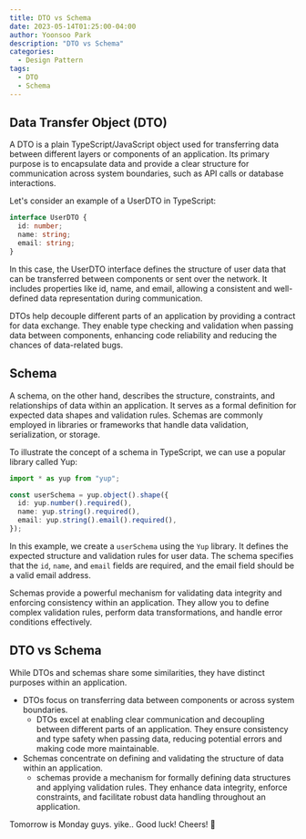 ```yaml
---
title: DTO vs Schema
date: 2023-05-14T01:25:00-04:00
author: Yoonsoo Park
description: "DTO vs Schema"
categories:
  - Design Pattern
tags:
  - DTO
  - Schema
---
```


## Data Transfer Object (DTO)

A DTO is a plain TypeScript/JavaScript object used for transferring data between different layers or components of an application. Its primary purpose is to encapsulate data and provide a clear structure for communication across system boundaries, such as API calls or database interactions.

Let's consider an example of a UserDTO in TypeScript:

```typescript
interface UserDTO {
  id: number;
  name: string;
  email: string;
}
```

In this case, the UserDTO interface defines the structure of user data that can be transferred between components or sent over the network. It includes properties like id, name, and email, allowing a consistent and well-defined data representation during communication.

DTOs help decouple different parts of an application by providing a contract for data exchange. They enable type checking and validation when passing data between components, enhancing code reliability and reducing the chances of data-related bugs.

## Schema

A schema, on the other hand, describes the structure, constraints, and relationships of data within an application. It serves as a formal definition for expected data shapes and validation rules. Schemas are commonly employed in libraries or frameworks that handle data validation, serialization, or storage.

To illustrate the concept of a schema in TypeScript, we can use a popular library called Yup:

```typescript
import * as yup from "yup";

const userSchema = yup.object().shape({
  id: yup.number().required(),
  name: yup.string().required(),
  email: yup.string().email().required(),
});
```

In this example, we create a `userSchema` using the `Yup` library. It defines the expected structure and validation rules for user data. The schema specifies that the `id`, `name`, and `email` fields are required, and the email field should be a valid email address.

Schemas provide a powerful mechanism for validating data integrity and enforcing consistency within an application. They allow you to define complex validation rules, perform data transformations, and handle error conditions effectively.

## DTO vs Schema

While DTOs and schemas share some similarities, they have distinct purposes within an application.

- DTOs focus on transferring data between components or across system boundaries.
  - DTOs excel at enabling clear communication and decoupling between different parts of an application. They ensure consistency and type safety when passing data, reducing potential errors and making code more maintainable.
- Schemas concentrate on defining and validating the structure of data within an application.
  - schemas provide a mechanism for formally defining data structures and applying validation rules. They enhance data integrity, enforce constraints, and facilitate robust data handling throughout an application.

Tomorrow is Monday guys. yike.. Good luck!
Cheers! 🍺

